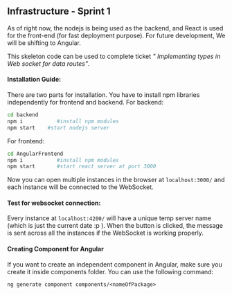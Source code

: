 ## Infrastructure - Sprint 1

As of right now, the nodejs is being used as the backend, and React is used for the front-end (for fast deployment purpose). For future development, We will be shifting to Angular.

This skeleton code can be used to complete ticket _" Implementing types in Web socket for data routes"_.

#### Installation Guide:
There are two parts for installation. You have to install npm libraries independently for frontend and backend. For backend:
``` sh
cd backend
npm i           #install npm modules
npm start    #start nodejs server
```

For frontend:
```sh
cd AngularFrontend
npm i           #install npm modules
npm start       #start react server at port 3000
```

Now you can open multiple instances in the browser at `localhost:3000/` and each instance will be connected to the WebSocket.

#### Test for websocket connection:
Every instance at `localhost:4200/` will have a unique temp server name (which is just the current date :p ). When the button is clicked, the message is sent across all the instances if the WebSocket is working properly.

#### Creating Component for Angular
If you want to create an independent component in Angular, make sure you create it inside components folder. You can use the following command:

`ng generate component components/<nameOfPackage>`